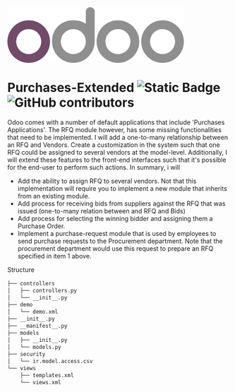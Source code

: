 <img align="center" alt="Coding" width="400" src="./odoo_logo.svg">

# Purchases-Extended  ![Static Badge](https://img.shields.io/badge/purchases_extended-v1.0-blue?style=for-the-badge)  ![GitHub contributors](https://img.shields.io/github/contributors/MartinKalema/purchases-extended?style=for-the-badge&logo=github)

Odoo comes with a number of default applications that include 'Purchases Applications'. The RFQ module however, has some missing functionalities that need to be implemented. I will add a one-to-many relationship between an RFQ and Vendors. Create a customization in the system such that one RFQ could be assigned to several vendors at the model-level. Additionally, I will extend these features to the front-end interfaces such that it's possible for the end-user to perform such actions. In summary, i will 
-  Add the ability to assign RFQ to several vendors. Not that this implementation will require you to implement a new module that inherits from an existing module.
-  Add process for receiving bids from suppliers against the RFQ that was issued (one-to-many relation between and RFQ and Bids)
-  Add process for selecting the winning bidder and assigning them a Purchase Order.
-  Implement a purchase-request module that is used by employees to send purchase requests to the Procurement department. Note that the procurement department would use this request to prepare an RFQ specified in item 1 above.

Structure
```
├── controllers
│   ├── controllers.py
│   └── __init__.py
├── demo
│   └── demo.xml
├── __init__.py
├── __manifest__.py
├── models
│   ├── __init__.py
│   └── models.py
├── security
│   └── ir.model.access.csv
└── views
    ├── templates.xml
    └── views.xml
```
